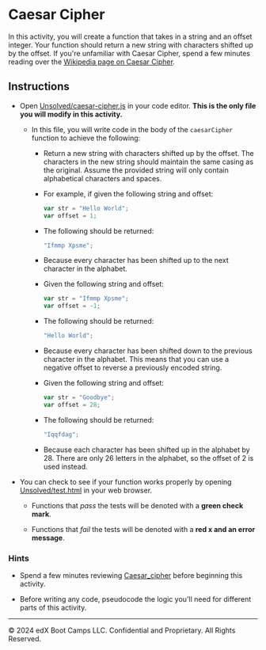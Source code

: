 # Caesar Cipher

In this activity, you will create a function that takes in a string and an offset integer. Your function should return a new string with characters shifted up by the offset. If you're unfamiliar with Caesar Cipher, spend a few minutes reading over the [Wikipedia page on Caesar Cipher](https://en.wikipedia.org/wiki/Caesar_cipher).

## Instructions

* Open [Unsolved/caesar-cipher.js](Unsolved/caesar-cipher.js) in your code editor. **This is the only file you will modify in this activity.**

  * In this file, you will write code in the body of the `caesarCipher` function to achieve the following:

    * Return a new string with characters shifted up by the offset. The characters in the new string should maintain the same casing as the original. Assume the provided string will only contain alphabetical characters and spaces.

    * For example, if given the following string and offset:

       ```js
       var str = "Hello World";
       var offset = 1;
       ```

    * The following should be returned:

       ```js
       "Ifmmp Xpsme";
       ```

    * Because every character has been shifted up to the next character in the alphabet.

    * Given the following string and offset:

       ```js
       var str = "Ifmmp Xpsme";
       var offset = -1;
       ```

    * The following should be returned:

       ```js
       "Hello World";
       ```

    * Because every character has been shifted down to the previous character in the alphabet. This means that you can use a negative offset to reverse a previously encoded string.

    * Given the following string and offset:

       ```js
       var str = "Goodbye";
       var offset = 28;
       ```

    * The following should be returned:

       ```js
       "Iqqfdag";
       ```

    * Because each character has been shifted up in the alphabet by 28. There are only 26 letters in the alphabet, so the offset of 2 is used instead.

* You can check to see if your function works properly by opening [Unsolved/test.html](Unsolved/test.html) in your web browser.

  * Functions that _pass_ the tests will be denoted with a **green check mark**.

  * Functions that _fail_ the tests will be denoted with a **red x and an error message**.

### Hints

* Spend a few minutes reviewing [Caesar_cipher](https://en.wikipedia.org/wiki/Caesar_cipher) before beginning this activity.

* Before writing any code, pseudocode the logic you'll need for different parts of this activity.

---
© 2024 edX Boot Camps LLC. Confidential and Proprietary. All Rights Reserved.
